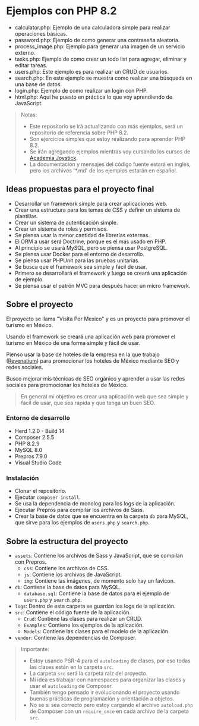 # Ejemplos con PHP 8.2

- calculator.php: Ejemplo de una calculadora simple para realizar operaciones básicas.
- password.php: Ejemplo de como generar una contraseña aleatoria.
- process_image.php: Ejemplo para generar una imagen de un servicio externo.
- tasks.php: Ejemplo de como crear un todo list para agregar, eliminar y editar tareas.
- users.php: Este ejemplo es para realizar un CRUD de usuarios.
- search.php: En este ejemplo se muestra como realizar una búsqueda en una base de datos.
- login.php: Ejemplo de como realizar un login con PHP.
- html.php: Aquí he puesto en práctica lo que voy aprendiendo de JavaScript.

> Notas:
>
> - Este repositorio se irá actualizando con más ejemplos, será un repositorio de referencia sobre PHP 8.2.
> - Son ejercicios simples que estoy realizando para aprender PHP 8.2.
> - Se irán agregando ejemplos mientras voy cursando los cursos de [Academia Joystick](https://www.academy.joystick.com.mx/).
> - La documentación y mensajes del código fuente estará en ingles, pero los archivos '*.md' de los ejemplos estarán en español.

## Ideas propuestas para el proyecto final

- Desarrollar un framework simple para crear aplicaciones web.
- Crear una estructura para los temas de CSS y definir un sistema de plantillas.
- Crear un sistema de autenticación simple.
- Crear un sistema de roles y permisos.
- Se piensa usar la menor cantidad de librerías externas.
- El ORM a usar será Doctrine, porque es el más usado en PHP.
- Al principio se usará MySQL, pero se piensa usar PostgreSQL.
- Se piensa usar Docker para el entorno de desarrollo.
- Se piensa usar PHPUnit para las pruebas unitarias.
- Se busca que el framework sea simple y fácil de usar.
- Primero se desarrollará el framework y luego se creará una aplicación de ejemplo.
- Se piensa usar el patrón MVC para después hacer un micro framework.

## Sobre el proyecto

El proyecto se llama "Visita Por Mexico" y es un proyecto para promover el turismo en México.

Usando el framework se creará una aplicación web para promover el turismo en México de una forma simple y fácil de usar.

Pienso usar la base de hoteles de la empresa en la que trabajo ([Revenatium](https://www.revenatium.com/)) para promocionar los hoteles de México mediante SEO y redes sociales.

Busco mejorar mis técnicas de SEO orgánico y aprender a usar las redes sociales para promocionar los hoteles de México.

> En general mi objetivo es crear una aplicación web que sea simple y fácil de usar, que sea rápida y que tenga un buen SEO.

### Entorno de desarrollo

- Herd 1.2.0 - Build 14
- Composer 2.5.5
- PHP 8.2.9
- MySQL 8.0
- Prepros 7.9.0
- Visual Studio Code

### Instalación

- Clonar el repositorio.
- Ejecutar `composer install`.
- Se usa la dependencia de monolog para los logs de la aplicación.
- Ejecutar Prepros para compilar los archivos de Sass.
- Crear la base de datos que se encuentra en la carpeta `db` para MySQL, que sirve para los ejemplos de `users.php` y `search.php`.

## Sobre la estructura del proyecto

- `assets`: Contiene los archivos de Sass y JavaScript, que se compilan con Prepros.
  - `css`: Contiene los archivos de CSS.
  - `js`: Contiene los archivos de JavaScript.
  - `img`: Contiene las imágenes, de momento solo hay un favicon.
- `db`: Contiene la base de datos para MySQL.
  - `database.sql`: Contiene la base de datos para el ejemplo de `users.php` y `search.php`.
- `logs`: Dentro de esta carpeta se guardan los logs de la aplicación.
- `src`: Contiene el código fuente de la aplicación.
  - `Crud`: Contiene las clases para realizar un CRUD.
  - `Examples`: Contiene los ejemplos de la aplicación.
  - `Models`: Contiene las clases para el modelo de la aplicación.
- `vendor`: Contiene las dependencias de Composer.

> Importante:
>
> - Estoy usando PSR-4 para el `autoloading` de clases, por eso todas las clases están en la carpeta `src`.
> - La carpeta `src` será la carpeta raíz del proyecto.
> - Mi idea es trabajar con namespaces para organizar las clases y usar el `autoloading` de Composer.
> - También tengo pensado ir evolucionando el proyecto usando buenas prácticas de programación y orientación a objetos.
> - No se si sea correcto pero estoy cargando el archivo `autoload.php` de Composer con un `require_once` en cada archivo de la carpeta `src`.
